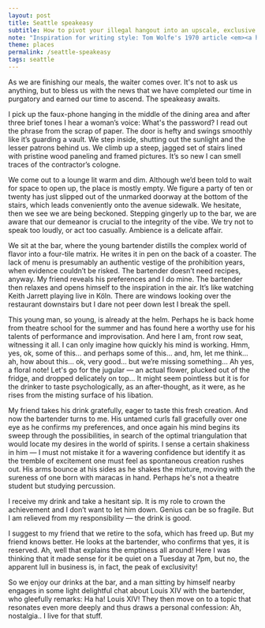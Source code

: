 ```yaml
---
layout: post
title: Seattle speakeasy
subtitle: How to pivot your illegal hangout into an upscale, exclusive lounge.
note: "Inspiration for writing style: Tom Wolfe's 1970 article <em><a href='https://nymag.com/news/features/46170/'>Radical Chic: That Party at Lenny's</a></em>."
theme: places
permalink: /seattle-speakeasy
tags: seattle
---
```


As we are finishing our meals, the waiter comes over. It's not to ask us anything, but to bless us with the news that we have completed our time in purgatory and earned our time to ascend. The speakeasy awaits.

I pick up the faux-phone hanging in the middle of the dining area and after three brief tones I hear a woman’s voice: What's the password? I read out the phrase from the scrap of paper. The door is hefty and swings smoothly like it’s guarding a vault. We step inside, shutting out the sunlight and the lesser patrons behind us. We climb up a steep, jagged set of stairs lined with pristine wood paneling and framed pictures. It’s so new I can smell traces of the contractor’s cologne.

We come out to a lounge lit warm and dim. Although we’d been told to wait for space to open up, the place is mostly empty. We figure a party of ten or twenty has just slipped out of the unmarked doorway at the bottom of the stairs, which leads conveniently onto the avenue sidewalk. We hesitate, then we see we are being beckoned. Stepping gingerly up to the bar, we are aware that our demeanor is crucial to the integrity of the vibe. We try not to speak too loudly, or act too casually. Ambience is a delicate affair.

We sit at the bar, where the young bartender distills the complex world of flavor into a four-tile matrix. He writes it in pen on the back of a coaster. The lack of menu is presumably an authentic vestige of the prohibition years, when evidence couldn’t be risked. The bartender doesn’t need recipes, anyway. My friend reveals his preferences and I do mine. The bartender then relaxes and opens himself to the inspiration in the air. It’s like watching Keith Jarrett playing live in Köln. There are windows looking over the restaurant downstairs but I dare not peer down lest I break the spell.

This young man, so young, is already at the helm. Perhaps he is back home from theatre school for the summer and has found here a worthy use for his talents of performance and improvisation. And here I am, front row seat, witnessing it all. I can only imagine how quickly his mind is working. Hmm, yes, ok, some of this… and perhaps some of this… and, hm, let me think… ah, how about this… ok, very good… but we’re missing something… Ah yes, a floral note! Let's go for the jugular — an actual flower, plucked out of the fridge, and dropped delicately on top... It might seem pointless but it is for the drinker to taste psychologically, as an after-thought, as it were, as he rises from the misting surface of his libation.

My friend takes his drink gratefully, eager to taste this fresh creation. And now the bartender turns to me. His untamed curls fall gracefully over one eye as he confirms my preferences, and once again his mind begins its sweep through the possibilities, in search of the optimal triangulation that would locate my desires in the world of spirits. I sense a certain shakiness in him — I must not mistake it for a wavering confidence but identify it as the tremble of excitement one must feel as spontaneous creation rushes out. His arms bounce at his sides as he shakes the mixture, moving with the sureness of one born with maracas in hand. Perhaps he's not a theatre student but studying percussion.

I receive my drink and take a hesitant sip. It is my role to crown the achievement and I don’t want to let him down. Genius can be so fragile. But I am relieved from my responsibility — the drink is good.

I suggest to my friend that we retire to the sofa, which has freed up. But my friend knows better. He looks at the bartender, who confirms that yes, it is reserved. Ah, well that explains the emptiness all around! Here I was thinking that it made sense for it be quiet on a Tuesday at 7pm, but no, the apparent lull in business is, in fact, the peak of exclusivity!

So we enjoy our drinks at the bar, and a man sitting by himself nearby engages in some light delightful chat about Louis XIV with the bartender, who gleefully remarks: Ha ha! Louis XIV! They then move on to a topic that resonates even more deeply and thus draws a personal confession: Ah, nostalgia.. I live for that stuff.
